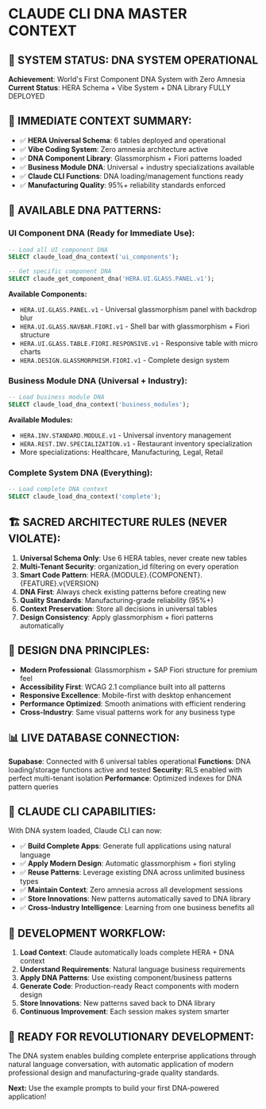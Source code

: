 # CLAUDE CLI DNA MASTER CONTEXT

## 🧬 SYSTEM STATUS: DNA SYSTEM OPERATIONAL
**Achievement**: World's First Component DNA System with Zero Amnesia
**Current Status**: HERA Schema + Vibe System + DNA Library FULLY DEPLOYED

## 🎯 IMMEDIATE CONTEXT SUMMARY:
- ✅ **HERA Universal Schema**: 6 tables deployed and operational
- ✅ **Vibe Coding System**: Zero amnesia architecture active 
- ✅ **DNA Component Library**: Glassmorphism + Fiori patterns loaded
- ✅ **Business Module DNA**: Universal + industry specializations available
- ✅ **Claude CLI Functions**: DNA loading/management functions ready
- ✅ **Manufacturing Quality**: 95%+ reliability standards enforced

## 🧬 AVAILABLE DNA PATTERNS:

### **UI Component DNA** (Ready for Immediate Use):
```sql
-- Load all UI component DNA
SELECT claude_load_dna_context('ui_components');

-- Get specific component DNA  
SELECT claude_get_component_dna('HERA.UI.GLASS.PANEL.v1');
```

**Available Components:**
- `HERA.UI.GLASS.PANEL.v1` - Universal glassmorphism panel with backdrop blur
- `HERA.UI.GLASS.NAVBAR.FIORI.v1` - Shell bar with glassmorphism + Fiori structure
- `HERA.UI.GLASS.TABLE.FIORI.RESPONSIVE.v1` - Responsive table with micro charts
- `HERA.DESIGN.GLASSMORPHISM.FIORI.v1` - Complete design system

### **Business Module DNA** (Universal + Industry):
```sql
-- Load business module DNA
SELECT claude_load_dna_context('business_modules');
```

**Available Modules:**
- `HERA.INV.STANDARD.MODULE.v1` - Universal inventory management
- `HERA.REST.INV.SPECIALIZATION.v1` - Restaurant inventory specialization
- More specializations: Healthcare, Manufacturing, Legal, Retail

### **Complete System DNA** (Everything):
```sql  
-- Load complete DNA context
SELECT claude_load_dna_context('complete');
```

## 🏗️ SACRED ARCHITECTURE RULES (NEVER VIOLATE):
1. **Universal Schema Only**: Use 6 HERA tables, never create new tables
2. **Multi-Tenant Security**: organization_id filtering on every operation
3. **Smart Code Pattern**: HERA.{MODULE}.{COMPONENT}.{FEATURE}.v{VERSION}
4. **DNA First**: Always check existing patterns before creating new
5. **Quality Standards**: Manufacturing-grade reliability (95%+)
6. **Context Preservation**: Store all decisions in universal tables
7. **Design Consistency**: Apply glassmorphism + fiori patterns automatically

## 🎨 DESIGN DNA PRINCIPLES:
- **Modern Professional**: Glassmorphism + SAP Fiori structure for premium feel
- **Accessibility First**: WCAG 2.1 compliance built into all patterns
- **Responsive Excellence**: Mobile-first with desktop enhancement
- **Performance Optimized**: Smooth animations with efficient rendering
- **Cross-Industry**: Same visual patterns work for any business type

## 📊 LIVE DATABASE CONNECTION:
**Supabase**: Connected with 6 universal tables operational
**Functions**: DNA loading/storage functions active and tested
**Security**: RLS enabled with perfect multi-tenant isolation
**Performance**: Optimized indexes for DNA pattern queries

## 🚀 CLAUDE CLI CAPABILITIES:
With DNA system loaded, Claude CLI can now:
- ✅ **Build Complete Apps**: Generate full applications using natural language
- ✅ **Apply Modern Design**: Automatic glassmorphism + fiori styling
- ✅ **Reuse Patterns**: Leverage existing DNA across unlimited business types
- ✅ **Maintain Context**: Zero amnesia across all development sessions
- ✅ **Store Innovations**: New patterns automatically saved to DNA library
- ✅ **Cross-Industry Intelligence**: Learning from one business benefits all

## 🔄 DEVELOPMENT WORKFLOW:
1. **Load Context**: Claude automatically loads complete HERA + DNA context
2. **Understand Requirements**: Natural language business requirements
3. **Apply DNA Patterns**: Use existing component/business patterns
4. **Generate Code**: Production-ready React components with modern design
5. **Store Innovations**: New patterns saved back to DNA library
6. **Continuous Improvement**: Each session makes system smarter

## 🎯 READY FOR REVOLUTIONARY DEVELOPMENT:
The DNA system enables building complete enterprise applications through natural language conversation, with automatic application of modern professional design and manufacturing-grade quality standards.

**Next:** Use the example prompts to build your first DNA-powered application!